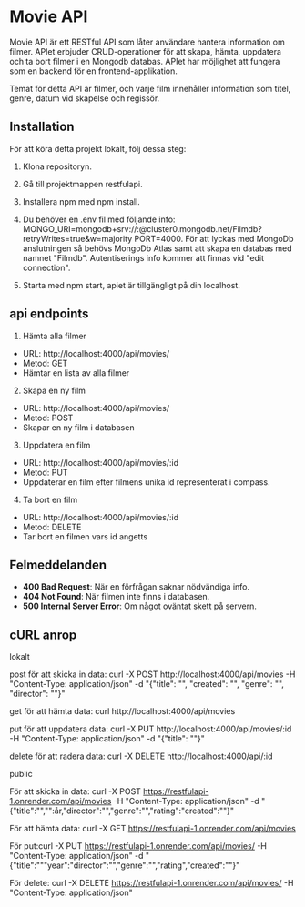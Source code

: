 # Movie API

Movie API är ett RESTful API som låter användare hantera information om filmer. APIet erbjuder CRUD-operationer för att skapa, hämta, uppdatera och ta bort filmer i en Mongodb databas. APIet har möjlighet att fungera som en backend för en frontend-applikation.

Temat för detta API är filmer, och varje film innehåller information som titel, genre, datum vid skapelse och regissör.

## Installation

För att köra detta projekt lokalt, följ dessa steg:

1. Klona repositoryn.

2. Gå till projektmappen restfulapi.

3. Installera npm med npm install.

4. Du behöver en .env fil med följande info: MONGO_URI=mongodb+srv://<username>:<password>@cluster0.mongodb.net/Filmdb?retryWrites=true&w=majority
PORT=4000. För att lyckas med MongoDb anslutningen så behövs MongoDb Atlas samt att skapa en databas med namnet "Filmdb". Autentiserings info kommer att finnas vid "edit connection".

5. Starta med npm start, apiet är tillgängligt på din localhost. 

## api endpoints
1. Hämta alla filmer
* URL: http://localhost:4000/api/movies/
* Metod: GET
* Hämtar en lista av alla filmer

2. Skapa en ny film
* URL: http://localhost:4000/api/movies/
* Metod: POST
* Skapar en ny film i databasen

3. Uppdatera en film
* URL: http://localhost:4000/api/movies/:id
* Metod: PUT
* Uppdaterar en film efter filmens unika id representerat i compass.

4. Ta bort en film
* URL: http://localhost:4000/api/movies/:id
* Metod: DELETE
* Tar bort en filmen vars id angetts

## Felmeddelanden

- **400 Bad Request**: När en förfrågan saknar nödvändiga info.
- **404 Not Found**: När filmen inte finns i databasen.
- **500 Internal Server Error**: Om något oväntat skett på servern.

## cURL anrop
lokalt

post för att skicka in data: curl -X POST http://localhost:4000/api/movies -H "Content-Type: application/json" -d "{\"title\": \"\", \"created\": \"\", \"genre\": \"\", \"director\": \"\"}" 

get för att hämta data: curl http://localhost:4000/api/movies 

put för att uppdatera data: curl -X PUT http://localhost:4000/api/movies/:id -H "Content-Type: application/json" -d "{\"title\": \"\"}"

delete för att radera data: curl -X DELETE http://localhost:4000/api/:id

public

För att skicka in data: curl -X POST https://restfulapi-1.onrender.com/api/movies -H "Content-Type: application/json" -d "{\"title\":\"\",\"\":år,\"director\":\"\",\"genre\":\"\",\"rating\":\"created\":\"\"}"

För att hämta data: curl -X GET https://restfulapi-1.onrender.com/api/movies

För put:curl -X PUT https://restfulapi-1.onrender.com/api/movies/<movieID> -H "Content-Type: application/json" -d "{\"title\":\"\"\"year\":\"director\":\"\",\"genre\":\"\",\"rating\",\"created\":\"\"}"

För delete: curl -X DELETE https://restfulapi-1.onrender.com/api/movies/<movieID> -H "Content-Type: application/json"

